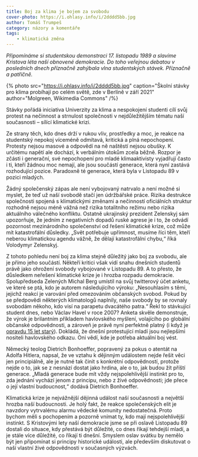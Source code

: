 ```yaml
---
title: Boj za klima je bojem za svobodu
cover-photo: https://i.ohlasy.info/i/2dddd5bb.jpg
author: Tomáš Trumpeš
category: názory a komentáře
tags:
    - klimatická změna
---
```


*Připomínáme si studentskou demonstraci 17. listopadu 1989 a slavíme Kristova léta naší obnovené demokracie. Do toho veřejnou debatou v posledních dnech příznačně zahýbala vlna studentských stávek. Příznačně a patřičně.*

{% photo src="https://i.ohlasy.info/i/2dddd5bb.jpg" caption="Školní stávky pro klima probíhají po celém světě, zde v Berlíně v září 2021" author="Molgreen, Wikimedia Commons" /%}

Stávky pořádá iniciativa Univerzity za klima a nespokojení studenti cílí svůj protest na nečinnost a strnulost společnosti v nejdůležitějším tématu naší současnosti – sílící klimatické krizi.

Ze strany těch, kdo dnes drží v rukou vliv, prostředky a moc, je reakce na studentský nepokoj víceméně odmítavá, kritická a plná nepochopení. Protesty nejsou masové a odpovědí na ně naštěstí nejsou obušky. K určitému napětí ale dochází, k verbálním útokům zcela běžně. Rozpor je zčásti i generační, své nepochopení pro mladé klimaaktivisty vyjadřují často i ti, kteří žádnou moc nemají, ale jsou součástí generace, která nyní zastává rozhodující pozice. Paradoxně té generace, která byla v Listopadu 89 v pozici mladých.

Žádný společenský zápas ale není vybojovaný natrvalo a není možné si myslet, že teď už naší svobodě stačí jen údržbářské práce. Rizika destrukce společnosti spojená s klimatickými změnami a nečinností oficiálních struktur rozhodně nejsou méně vážná než rizika totalitního režimu nebo rizika aktuálního válečného konfliktu. Ostatně ukrajinský prezident Zelenskyj sám upozorňuje, že jedním z negativních dopadů ruské agrese je i to, že odvádí pozornost mezinárodního společenství od řešení klimatické krize, což může mít katastrofální důsledky. „Svět potřebuje upřímnost, musíme říci těm, kteří neberou klimatickou agendu vážně, že dělají katastrofální chybu,“ říká Volodymyr Zelenskyj.

Z tohoto pohledu není boj za klima stejně důležitý jako boj za svobodu, ale je přímo jeho součástí. Někteří kritici však vidí snahu dnešních studentů právě jako ohrožení svobody vybojované v Listopadu 89. A to přesto, že důsledkem neřešení klimatické krize je i hrozba rozpadu demokracie. Spolupředseda Zelených Michal Berg umístil na svůj twitterový účet anketu, ve které se ptá, kdo je autorem následujícího výroku: „Nesouhlasím s těmi, jejichž reakcí je varování před omezováním občanských svobod. Pokud by se předpovědi některých klimatologů naplnily, naše svobody by se rovnaly svobodám někoho, kdo visí na parapetu dvacátého patra.“  Řekl to stávkující student dnes, nebo Václav Havel v roce 2007? Anketa skvěle demonstruje, že výrok je brilantním příkladem havlovského myšlení, volajícího po globální občanské odpovědnosti, a zároveň je právě nyní perfektně platný (i když je [opravdu 15 let starý](https://www.nytimes.com/2007/09/25/opinion/25iht-edhavel.1.7630641.html)). Dokládá, že dnešní protestující mladí jsou nejlepšími nositeli havlovského odkazu. Oni vědí, kde je potřeba aktuální boj vést.

Německý teolog Dietrich Bonhoeffer, popravený za pokus o atentát na Adolfa Hitlera, napsal, že ve vztahu k dějinným událostem nejde řešit věci jen principiálně, ale je nutné tak činit s konkrétní odpovědností, protože nejde o to, jak se z nesnází dostat jako hrdina, ale o to, jak budou žít příští generace. „Mladá generace bude mít vždy nejspolehlivější instinkt pro to, zda jednání vychází jenom z principu, nebo z živé odpovědnosti; jde přece o její vlastní budoucnost,“ dodává Dietrich Bonhoeffer.

Klimatická krize je nejvážnější dějinná událost naší současnosti a největší hrozba naší budoucnosti. Je holý fakt, že reakce společenských elit je navzdory vytrvalému alarmu vědecké komunity nedostatečná. Proto bychom měli s pochopením a pozorně vnímat ty, kdo mají nejspolehlivější instinkt. S Kristovými lety naší demokracie jsme se při oslavě Listopadu 89 dostali do situace, kdy přestává být důležité, co dnes říkají tehdejší mladí, a je stále více důležité, co říkají ti dnešní. Smyslem oslav svátku by nemělo být jen připomínat si principy historické události, ale především diskutovat o naší vlastní živé odpovědnosti v současných výzvách.